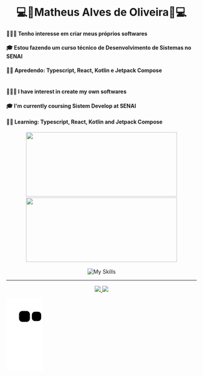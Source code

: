 # <div align="center">💻🎵Matheus Alves de Oliveira🎵💻</div>

#### 👨🏻‍💻 Tenho interesse em criar meus próprios softwares
#### 🎓 Estou fazendo um curso técnico de <strong>Desenvolvimento de Sistemas</strong> no SENAI
#### ✍🏻 Apredendo: Typescript, React, Kotlin e Jetpack Compose

#

#### 👨🏻‍💻 I have interest in create my own softwares
#### 🎓 I'm currently coursing Sistem Develop at SENAI
#### ✍🏻 Learning: Typescript, React, Kotlin and Jetpack Compose

<div align="center">
  <div align="center">
  <img height="170em"width="400em" src="https://github-readme-stats.vercel.app/api?username=MalvzMK1&show_icons=true&theme=dark&include_all_commits=true&count_private=true"/>
  <img height="170em"width="400em" src="https://github-readme-stats.vercel.app/api/top-langs/?username=MalvzMK1&layout=compact&langs_count=7&theme=dark"/>
</div>

<!---->
   ![My Skills](https://skills.thijs.gg/icons?i=java,ts,js,nodejs,express,kotlin,mysql,mongodb,figma)
<hr>

<div align="center">
  <a href = "mailto:contact.matheus.alvesdoliveira06@gmail.com">
    <img src="https://img.shields.io/badge/-Gmail-%23333?style=for-the-badge&logo=gmail&logoColor=white" target="_blank">
  </a>
  <a href="https://www.linkedin.com/in/matheus-alves-de-oliveira-904372239/" target="_blank">
    <img src="https://img.shields.io/badge/-LinkedIn-%230077B5?style=for-the-badge&logo=linkedin&logoColor=white" target="_blank">
  </a>
</div>
</div>

![Snake animation](https://github.com/MalvzMK1/MalvzMK1/blob/output/github-contribution-grid-snake.svg)
